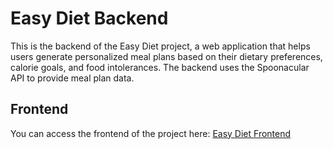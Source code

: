 # Easy Diet Backend

This is the backend of the Easy Diet project, a web application that helps users generate personalized meal plans based on their dietary preferences, calorie goals, and food intolerances. The backend uses the Spoonacular API to provide meal plan data.

## Frontend
You can access the frontend of the project here: [Easy Diet Frontend](https://example.com)
